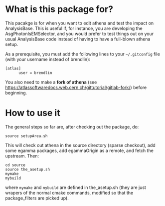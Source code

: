 What is this package for?
============================

This pacakge is for when you want to edit athena and test the impact on AnalysisBase. This is useful if,
for instance, you are developing the AsgPhotonIsEMSelector, and you would prefer to test things out on your
usual AnalysisBase code instead of having to have a full-blown athena setup.

As a prerequisite, you must add the following lines to your `~/.gitconfig` file (with your username instead of brendlin):
```
[atlas]
      user = brendlin
```

You also need to make a **fork of athena** (see https://atlassoftwaredocs.web.cern.ch/gittutorial/gitlab-fork/) before beginning.

How to use it
=============================

The general steps so far are, after checking out the package, do:
 
 ```
 source setupArea.sh
 ```
 
This will check out athena in the source directory (sparse checkout), add some egamma packages,
add egammaOrigin as a remote, and fetch the upstream. Then:
 
 ```
 cd source
 source the_asetup.sh
 mymake
 mybuild
 ```
 
 where `mymake` and `mybuild` are defined in the_asetup.sh (they are just wrapers of the normal cmake commands, modified so that the package_filters are picked up).
 
